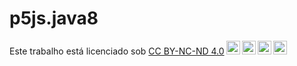 # p5js.java8

<p xmlns:cc="http://creativecommons.org/ns#" >Este trabalho está licenciado sob <a href="https://creativecommons.org/licenses/by-nc-nd/4.0/?ref= selector-v1" target="_blank" rel="license noopener noreferrer" style="display:inline-block;">CC BY-NC-ND 4.0<img style="height:22px!important;margin-left:3px ;alinhamento vertical:fundo do texto;" src="https://mirrors.creativecommons.org/presskit/icons/cc.svg?ref=chooser-v1" alt=""><img style="height:22px!important;margin-left:3px;vertical -align:texto inferior;" src="https://mirrors.creativecommons.org/presskit/icons/by.svg?ref=chooser-v1" alt=""><img style="height:22px!important;margin-left:3px;vertical -align:texto inferior;" src="https://mirrors.creativecommons.org/presskit/icons/nc.svg?ref=chooser-v1" alt=""><img style="height:22px!important;margin-left:3px;vertical -align:texto inferior;" src="https://mirrors.creativecommons.org/presskit/icons/nd.svg?ref=chooser-v1" alt=""></a></p>
